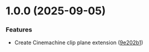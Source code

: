 # 1.0.0 (2025-09-05)


### Features

* Create Cinemachine clip plane extension ([9e202b1](https://github.com/freakshowstudio/com.freakshowstudio.cinemachine-extension-clipplane/commit/9e202b161bfab0888d6886390097b5cb1cb1a519))
